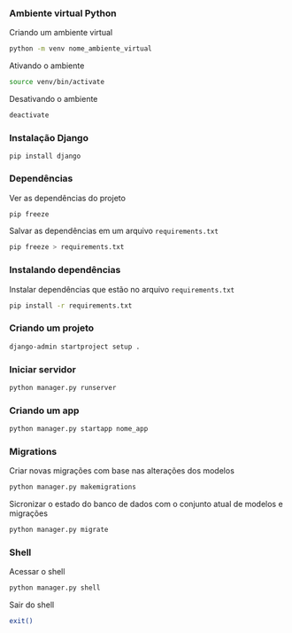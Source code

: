 ### Ambiente virtual Python

Criando um ambiente virtual

```bash
python -m venv nome_ambiente_virtual
```

Ativando o ambiente

```bash
source venv/bin/activate
```

Desativando o ambiente

```bash
deactivate
```

### Instalação Django

```
pip install django
```

### Dependências

Ver as dependências do projeto

```bash
pip freeze
```

Salvar as dependências em um arquivo `requirements.txt`

```bash
pip freeze > requirements.txt
```

### Instalando dependências

Instalar dependências que estão no arquivo `requirements.txt`

```bash
pip install -r requirements.txt
```

### Criando um projeto

```bash
django-admin startproject setup .
```

### Iniciar servidor

```bash
python manager.py runserver
```

### Criando um app

```bash
python manager.py startapp nome_app
```

### Migrations

Criar novas migrações com base nas alterações dos modelos

```bash
python manager.py makemigrations
```

Sicronizar o estado do banco de dados com o conjunto atual de modelos e migrações

```bash
python manager.py migrate
```

### Shell

Acessar o shell

```bash
python manager.py shell
```

Sair do shell

```bash
exit()
```
